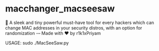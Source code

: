 # macchanger_macseesaw
🚀 A sleek and tiny powerful must-have tool for every hackers which can change MAC addresses in your security distros, with an option for randomization  -– Made with ❤ by r1k1xPriyam 

USAGE: sudo ./MacSeeSaw.py
